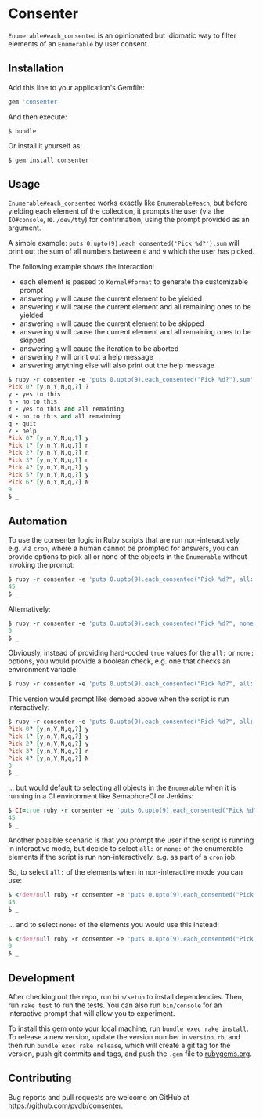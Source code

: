 # Consenter

`Enumerable#each_consented` is an opinionated but idiomatic way to filter elements of an `Enumerable` by user consent.

## Installation

Add this line to your application's Gemfile:

```ruby
gem 'consenter'
```

And then execute:

    $ bundle

Or install it yourself as:

    $ gem install consenter

## Usage

`Enumerable#each_consented` works exactly like `Enumerable#each`, but before yielding each element of the collection, it prompts the user (via the `IO#console`, ie. `/dev/tty`) for confirmation, using the prompt provided as an argument.

A simple example: `puts 0.upto(9).each_consented('Pick %d?').sum` will print out the sum of all numbers between `0` and `9` which the user has picked.

The following example shows the interaction:

* each element is passed to `Kernel#format` to generate the customizable prompt
* answering `y` will cause the current element to be yielded
* answering `Y` will cause the current element and all remaining ones to be yielded
* answering `n` will cause the current element to be skipped
* answering `N` will cause the current element and all remaining ones to be skipped
* answering `q` will cause the iteration to be aborted
* answering `?` will print out a help message
* answering anything else will also print out the help message

```ruby
$ ruby -r consenter -e 'puts 0.upto(9).each_consented("Pick %d?").sum'
Pick 0? [y,n,Y,N,q,?] ?
y - yes to this
n - no to this
Y - yes to this and all remaining
N - no to this and all remaining
q - quit
? - help
Pick 0? [y,n,Y,N,q,?] y
Pick 1? [y,n,Y,N,q,?] n
Pick 2? [y,n,Y,N,q,?] n
Pick 3? [y,n,Y,N,q,?] n
Pick 4? [y,n,Y,N,q,?] y
Pick 5? [y,n,Y,N,q,?] y
Pick 6? [y,n,Y,N,q,?] N
9
$ _
```

## Automation

To use the consenter logic in Ruby scripts that are run non-interactively, e.g. via `cron`, where a human cannot be prompted for answers, you can provide options to pick all or none of the objects in the `Enumerable` without invoking the prompt:

```ruby
$ ruby -r consenter -e 'puts 0.upto(9).each_consented("Pick %d?", all: true).sum'
45
$ _
```

Alternatively:

```ruby
$ ruby -r consenter -e 'puts 0.upto(9).each_consented("Pick %d?", none: true).sum'
0
$ _
```

Obviously, instead of providing hard-coded `true` values for the `all:` or `none:` options, you would provide a boolean check, e.g. one that checks an environment variable:

```ruby
$ ruby -r consenter -e 'puts 0.upto(9).each_consented("Pick %d?", all: ENV.fetch("CI", false)).sum'
```

This version would prompt like demoed above when the script is run interactively:

```ruby
$ ruby -r consenter -e 'puts 0.upto(9).each_consented("Pick %d?", all: ENV.fetch("CI", false)).sum'
Pick 0? [y,n,Y,N,q,?] y
Pick 1? [y,n,Y,N,q,?] y
Pick 2? [y,n,Y,N,q,?] y
Pick 3? [y,n,Y,N,q,?] n
Pick 4? [y,n,Y,N,q,?] N
3
$ _
```

... but would default to selecting all objects in the `Enumerable` when it is running in a CI environment like SemaphoreCI or Jenkins:

```ruby
$ CI=true ruby -r consenter -e 'puts 0.upto(9).each_consented("Pick %d?", all: ENV.fetch("CI", false)).sum'
45
$ _
```

Another possible scenario is that you prompt the user if the script is running in interactive mode, but decide to select `all:` or `none:` of the enumerable elements if the script is run non-interactively, e.g. as part of a `cron` job.

So, to select `all:` of the elements when in non-interactive mode you can use:

```ruby
$ </dev/null ruby -r consenter -e 'puts 0.upto(9).each_consented("Pick %d?", all: !STDIN.tty?).sum'
45
$ _
```

... and to select `none:` of the elements you would use this instead:

```ruby
$ </dev/null ruby -r consenter -e 'puts 0.upto(9).each_consented("Pick %d?", none: !STDIN.tty?).sum'
0
$ _
```

## Development

After checking out the repo, run `bin/setup` to install dependencies. Then, run `rake test` to run the tests. You can also run `bin/console` for an interactive prompt that will allow you to experiment.

To install this gem onto your local machine, run `bundle exec rake install`. To release a new version, update the version number in `version.rb`, and then run `bundle exec rake release`, which will create a git tag for the version, push git commits and tags, and push the `.gem` file to [rubygems.org](https://rubygems.org).

## Contributing

Bug reports and pull requests are welcome on GitHub at https://github.com/pvdb/consenter.
